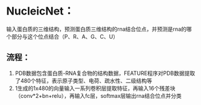 # NucleicNet：
输入蛋白质的三维结构，预测蛋白质三维结构的rna结合位点，并预测是rna的哪个部分与这个位点结合（P、R、A、G、C、U）  

## 流程：
1. PDB数据包含蛋白质-RNA复合物的结构数据，FEATURE程序对PDB数据提取了480个特征，表示原子类型、电荷、疏水性、二级结构等
2. 1生成的1x480的向量输入一系列卷积层提取特征，再输入16个残差块（conv*2+bn+relu），再输入fc层，softmax层输出rna结合位点并分类

